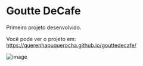 # Goutte DeCafe
Primeiro projeto desenvolvido.

Você pode ver o projeto em: https://querenhapuquerocha.github.io/gouttedecafe/


![image](https://user-images.githubusercontent.com/95857175/202559843-e9fd0480-a7c3-4199-b9d3-360aac7afac2.png)
